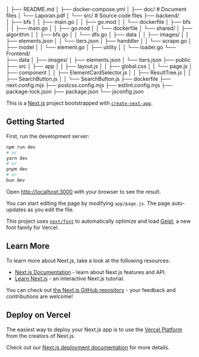 
│
├── README.md
│
├── docker-compose.yml
│
├── doc/                        # Document files
│   └── Laporan.pdf
│
└── src/                        # Source code files
    ├── backend/                
    │   ├── bfs
    │   │   ├── main.go
    │   │   ├── go.mod
    │   │   └── dockerfile
    │   ├── bfs
    │   │   ├── main.go
    │   │   ├── go.mod
    │   │   └── dockerfile
    │   └── shared/
    │       ├── algorithm
    │       │   ├── bfs.go
    │       │   └── dfs.go
    │       ├── data
    │       │   ├── images/
    │       │   ├── elements.json
    │       │   └── tiers.json
    │       ├── handdler
    │       │   └── scrape.go
    │       ├── model
    │       │   └── element.go
    │       ├── utility
    │       │   └── loader.go
    └── Frontend/                
        ├── data 
        │   ├── images/
        │   ├── elements.json
        │   └── tiers.json
        ├── public
        ├── src
        │   ├── app
        │   │   ├── layout.js
        │   │   ├── global.css
        │   │   └── page.js
        │   ├── component
        │   │   ├── ElementCardSelector.js
        │   │   ├── ResultTree.js
        │   │   ├── SearchButton.js
        │   │   └── SearchButton.js
        ├── dockerfile
        ├── next.config.mjs
        ├── postcss.config.mjs
        ├── estlint.config.mjs
        ├── package-lock.json
        ├── package.json
        └── jsconfig.json
                                   
        



This is a [Next.js](https://nextjs.org) project bootstrapped with [`create-next-app`](https://github.com/vercel/next.js/tree/canary/packages/create-next-app).

## Getting Started

First, run the development server:

```bash
npm run dev
# or
yarn dev
# or
pnpm dev
# or
bun dev
```

Open [http://localhost:3000](http://localhost:3000) with your browser to see the result.

You can start editing the page by modifying `app/page.js`. The page auto-updates as you edit the file.

This project uses [`next/font`](https://nextjs.org/docs/app/building-your-application/optimizing/fonts) to automatically optimize and load [Geist](https://vercel.com/font), a new font family for Vercel.

## Learn More

To learn more about Next.js, take a look at the following resources:

- [Next.js Documentation](https://nextjs.org/docs) - learn about Next.js features and API.
- [Learn Next.js](https://nextjs.org/learn) - an interactive Next.js tutorial.

You can check out [the Next.js GitHub repository](https://github.com/vercel/next.js) - your feedback and contributions are welcome!

## Deploy on Vercel

The easiest way to deploy your Next.js app is to use the [Vercel Platform](https://vercel.com/new?utm_medium=default-template&filter=next.js&utm_source=create-next-app&utm_campaign=create-next-app-readme) from the creators of Next.js.

Check out our [Next.js deployment documentation](https://nextjs.org/docs/app/building-your-application/deploying) for more details.
